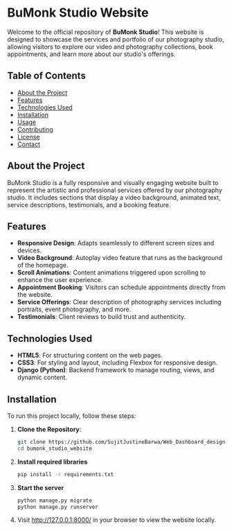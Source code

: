# BuMonk Studio Website

Welcome to the official repository of **BuMonk Studio**! This website is designed to showcase the services and portfolio of our photography studio, allowing visitors to explore our video and photography collections, book appointments, and learn more about our studio's offerings.

## Table of Contents

- [About the Project](#about-the-project)
- [Features](#features)
- [Technologies Used](#technologies-used)
- [Installation](#installation)
- [Usage](#usage)
- [Contributing](#contributing)
- [License](#license)
- [Contact](#contact)

## About the Project

BuMonk Studio is a fully responsive and visually engaging website built to represent the artistic and professional services offered by our photography studio. It includes sections that display a video background, animated text, service descriptions, testimonials, and a booking feature.

## Features

- **Responsive Design**: Adapts seamlessly to different screen sizes and devices.
- **Video Background**: Autoplay video feature that runs as the background of the homepage.
- **Scroll Animations**: Content animations triggered upon scrolling to enhance the user experience.
- **Appointment Booking**: Visitors can schedule appointments directly from the website.
- **Service Offerings**: Clear description of photography services including portraits, event photography, and more.
- **Testimonials**: Client reviews to build trust and authenticity.

## Technologies Used

- **HTML5**: For structuring content on the web pages.
- **CSS3**: For styling and layout, including Flexbox for responsive design.
- **Django (Python)**: Backend framework to manage routing, views, and dynamic content.

## Installation

To run this project locally, follow these steps:

1. **Clone the Repository**:

   ```bash
   git clone https://github.com/SujitJustineBarwa/Web_Dashboard_design.git
   cd bumonk_studio_website

2. **Install required libraries**

   ```bash
   pip install -r requirements.txt

3. **Start the server**

   ```bash
   python manage.py migrate
   python manage.py runserver

4. Visit http://127.0.0.1:8000/ in your browser to view the website locally.
